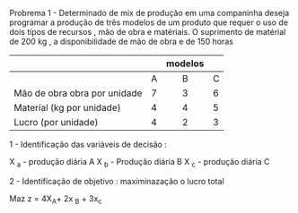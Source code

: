 Probrema 1 - Determinado de mix de produção em uma companinha deseja programar a produção de três modelos de um produto que requer o uso de dois tipos de recursos , mão de 
obra e matériais.
O suprimento de matérial de 200 kg , a disponibilidade de mão de obra e de 150 horas 


|           ||modelos ||
---------|---|:---:|--|
|        | A | B |C |
|Mão de obra obra por unidade | 7  | 3 | 6 |
| Material (kg por unidade)    | 4 | 4 | 5 |
|Lucro (por unidade)           | 4 | 2 | 3 |


1 - Identificação das variáveis de decisão :

X <sub>a</sub> - produção diária A
X <sub>b</sub> - Produção diária B
X <sub>c</sub> - produção diária C 

2 - Identificação de objetivo : maximinazação o lucro total 

Maz z = 4X<sub>A</sub>+ 2x <sub>B</sub> + 3x<sub>c</sub>

